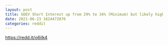 ```yaml
--- 
layout: post 
title: GOEV Short Interest up from 29% to 34% (Minimum) but likely higher near 40-45% 
date: 2021-06-23 1624472076 
categories: reddit 
--- 
```

https://redd.it/o6ilk4
